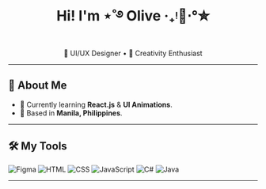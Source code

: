 <!-- Profile Header -->
<h1 align="center">Hi! I'm ⋆˚࿔ Olive ‧₊ᵎ🍒⋅°✮ </h1>
<p align="center">
🎨 UI/UX Designer • 🫧 Creativity Enthusiast  
</p>

---

## 🌷 About Me
- 🌱 Currently learning **React.js** & **UI Animations**.  
- 📍 Based in **Manila, Philippines**.  

---

## 🛠 My Tools
![Figma](https://img.shields.io/badge/-Figma-F24E1E?logo=figma&logoColor=white&style=for-the-badge)
![HTML](https://img.shields.io/badge/-HTML5-ff6f91?logo=html5&logoColor=white&style=for-the-badge)
![CSS](https://img.shields.io/badge/-CSS3-ffb6b9?logo=css3&logoColor=white&style=for-the-badge)
![JavaScript](https://img.shields.io/badge/-JavaScript-ffe5ec?logo=javascript&logoColor=black&style=for-the-badge)
![C#](https://img.shields.io/badge/-C%23-a2d2ff?logo=csharp&logoColor=white&style=for-the-badge)
![Java](https://img.shields.io/badge/-Java-ffb347?logo=java&logoColor=white&style=for-the-badge)

---

<!--
**ow1ive/ow1ive** is a ✨ _special_ ✨ repository because its `README.md` (this file) appears on your GitHub profile.

Here are some ideas to get you started:

- 🔭 I’m currently working on ...
- 🌱 I’m currently learning ...
- 👯 I’m looking to collaborate on ...
- 🤔 I’m looking for help with ...
- 💬 Ask me about ...
- 📫 How to reach me: ...
- 😄 Pronouns: ...
- ⚡ Fun fact: ...
-->
